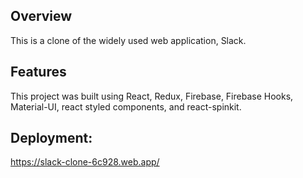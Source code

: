 
## Overview
This is a clone of the widely used web application, Slack.


## Features
This project was built using React, Redux, Firebase, Firebase Hooks, Material-UI, react styled components, and react-spinkit. 


## Deployment:
https://slack-clone-6c928.web.app/
